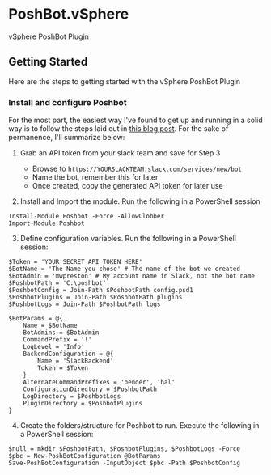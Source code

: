 # PoshBot.vSphere
vSphere PoshBot Plugin

## Getting Started
Here are the steps to getting started with the vSphere PoshBot Plugin

### Install and configure Poshbot
For the most part, the easiest way I've found to get up and running in a solid way is to follow the steps laid out in [this blog post](http://ramblingcookiemonster.github.io/PoshBot/).  For the sake of permanence, I'll summarize below:

1. Grab an API token from your slack team and save for Step 3
    - Browse to `https://YOURSLACKTEAM.slack.com/services/new/bot`
    - Name the bot, remember this for later
    - Once created, copy the generated API token for later use

2. Install and Import the module. Run the following in a PowerShell session
```
Install-Module Poshbot -Force -AllowClobber
Import-Module Poshbot
```
3. Define configuration variables. Run the following in a PowerShell session:
```
$Token = 'YOUR SECRET API TOKEN HERE'
$BotName = 'The Name you chose' # The name of the bot we created
$BotAdmin = 'mwpreston' # My account name in Slack, not the bot name
$PoshbotPath = 'C:\poshbot'
$PoshbotConfig = Join-Path $PoshbotPath config.psd1
$PoshbotPlugins = Join-Path $PoshbotPath plugins
$PoshbotLogs = Join-Path $PoshbotPath logs

$BotParams = @{
    Name = $BotName
    BotAdmins = $BotAdmin
    CommandPrefix = '!'
    LogLevel = 'Info'
    BackendConfiguration = @{
        Name = 'SlackBackend'
        Token = $Token
    }
    AlternateCommandPrefixes = 'bender', 'hal'
    ConfigurationDirectory = $PoshbotPath
    LogDirectory = $PoshbotLogs
    PluginDirectory = $PoshbotPlugins
}
```
4. Create the folders/structure for Poshbot to run.  Execute the following in a PowerShell session:
```
$null = mkdir $PoshbotPath, $PoshbotPlugins, $PoshbotLogs -Force
$pbc = New-PoshBotConfiguration @BotParams
Save-PoshBotConfiguration -InputObject $pbc -Path $PoshbotConfig
```

